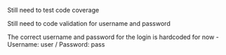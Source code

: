 Still need to test code coverage 

Still need to code validation for username and password

The correct username and password for the login is hardcoded for now - Username: user / Password: pass
